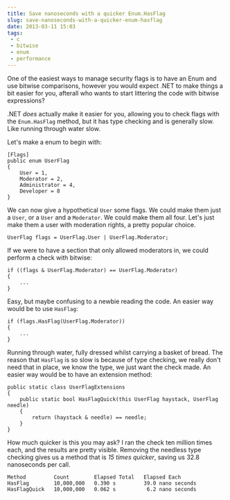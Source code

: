 ---title: Save nanoseconds with a quicker Enum.HasFlag slug: save-nanoseconds-with-a-quicker-enum-hasflagdate: 2013-03-11 15:03tags:  - c - bitwise - enum - performance---One of the easiest ways to manage security flags is to have an Enum and use bitwise comparisons, however you would expect .NET to make things a bit easier for you, afterall who wants to start littering the code with bitwise expressions?

.NET *does* actually make it easier for you, allowing you to check flags with the `Enum.HasFlag` method, but it has type checking and is generally slow. Like running through water slow.

Let's make a enum to begin with:

    [Flags]
    public enum UserFlag
    {
        User = 1,
        Moderator = 2,
        Administrator = 4,
        Developer = 8
    }

We can now give a hypothetical `User` some flags. We could make them just a `User`, or a `User` and a `Moderator`. We could make them all four. Let's just make them a user with moderation rights, a pretty popular choice.

    UserFlag flags = UserFlag.User | UserFlag.Moderator;

If we were to have a section that only allowed moderators in, we could perform a check with bitwise:

    if ((flags & UserFlag.Moderator) == UserFlag.Moderator)
    {
        ...
    }

Easy, but maybe confusing to a newbie reading the code. An easier way would be to use `HasFlag`:

    if (flags.HasFlag(UserFlag.Moderator))
    {
        ...
    }

Running through water, fully dressed whilst carrying a basket of bread. The reason that `HasFlag` is so slow is because of type checking, we really don't need that in place, we know the type, we just want the check made. An easier way would be to have an extension method:

    public static class UserFlagExtensions
    {
        public static bool HasFlagQuick(this UserFlag haystack, UserFlag needle)
        {
            return (haystack & needle) == needle;
        }
    }

How much quicker is this you may ask? I ran the check ten million times each, and the results are pretty visible. Removing the needless type checking gives us a method that is *15 times quicker*, saving us 32.8 nanoseconds per call.

    Method         Count        Elapsed Total   Elapsed Each
    HasFlag        10,000,000   0.390 s         39.0 nano seconds
    HasFlagQuick   10,000,000   0.062 s          6.2 nano seconds
